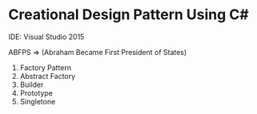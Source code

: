 # Creational Design Pattern Using C#

IDE: Visual Studio 2015

ABFPS => (Abraham Became First President of States) 

1. Factory Pattern
2. Abstract Factory
3. Builder
4. Prototype
5. Singletone
